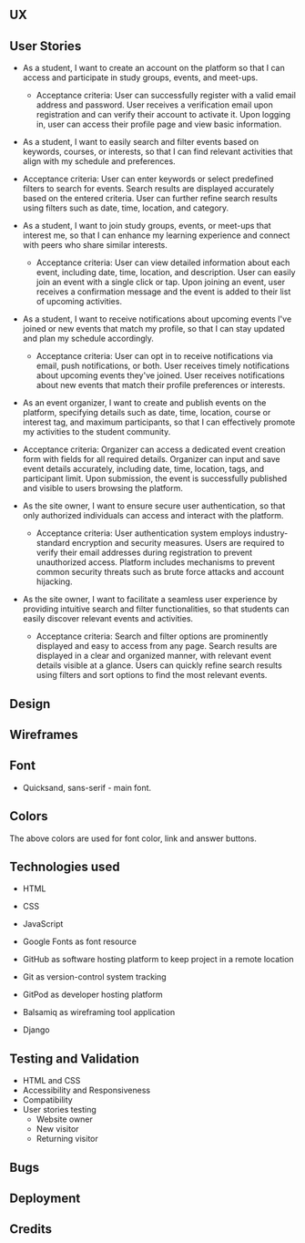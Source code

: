 
## UX



## User Stories

* As a student, I want to create an account on the platform so that I can access and participate in study groups, events, and meet-ups.

   * Acceptance criteria:
    User can successfully register with a valid email address and password.
    User receives a verification email upon registration and can verify their account to activate it.
    Upon logging in, user can access their profile page and view basic information.

 * As a student, I want to easily search and filter events based on keywords, courses, or interests, so that I can find relevant activities that align with my schedule and preferences.

 * Acceptance criteria:
    User can enter keywords or select predefined filters to search for events.
    Search results are displayed accurately based on the entered criteria.
    User can further refine search results using filters such as date, time, location, and category.
   
 * As a student, I want to join study groups, events, or meet-ups that interest me, so that I can enhance my learning experience and connect with peers who share similar interests.

    * Acceptance criteria:
      User can view detailed information about each event, including date, time, location, and description.
      User can easily join an event with a single click or tap.
      Upon joining an event, user receives a confirmation message and the event is added to their list of upcoming activities.
 * As a student, I want to receive notifications about upcoming events I've joined or new events that match my profile, so that I can stay updated and plan my schedule accordingly.

    * Acceptance criteria:
     User can opt in to receive notifications via email, push notifications, or both.
     User receives timely notifications about upcoming events they've joined.
     User receives notifications about new events that match their profile preferences or interests.

 * As an event organizer, I want to create and publish events on the platform, specifying details such as date, time, location, course or interest tag, and maximum participants, so that I can effectively promote 
    my activities to the student community.

  * Acceptance criteria:
     Organizer can access a dedicated event creation form with fields for all required details.
     Organizer can input and save event details accurately, including date, time, location, tags, and participant limit.
      Upon submission, the event is successfully published and visible to users browsing the platform.
    
 * As the site owner, I want to ensure secure user authentication, so that only authorized individuals can access and interact with the platform.

    * Acceptance criteria:
     User authentication system employs industry-standard encryption and security measures.
     Users are required to verify their email addresses during registration to prevent unauthorized access.
     Platform includes mechanisms to prevent common security threats such as brute force attacks and account hijacking.

 * As the site owner, I want to facilitate a seamless user experience by providing intuitive search and filter functionalities, so that students can easily discover relevant events and activities.

    * Acceptance criteria:
    Search and filter options are prominently displayed and easy to access from any page.
    Search results are displayed in a clear and organized manner, with relevant event details visible at a glance.
    Users can quickly refine search results using filters and sort options to find the most relevant events.









## Design

## Wireframes



## Font

* Quicksand, sans-serif - main font.



## Colors


The above colors are used for font color, link and answer buttons.






## Technologies used

* HTML 

* CSS 

* JavaScript 

* Google Fonts as font resource

* GitHub as software hosting platform to keep project in a remote location

* Git as version-control system tracking

* GitPod as developer hosting platform

* Balsamiq as wireframing tool application
  

* Django

## Testing and Validation
* HTML and CSS
* Accessibility and Responsiveness
* Compatibility
* User stories testing
   * Website owner
   * New visitor
   * Returning visitor
## Bugs
## Deployment
## Credits

